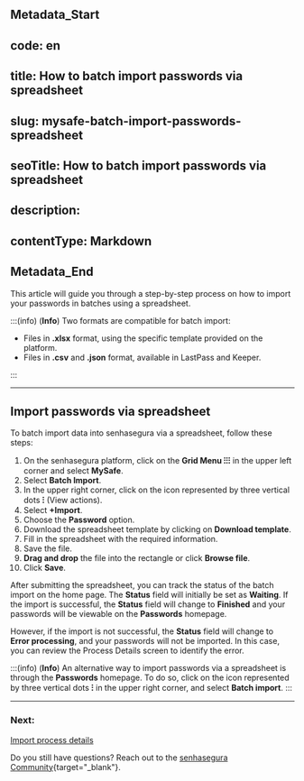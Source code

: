## Metadata_Start 
## code: en
## title: How to batch import passwords via spreadsheet 
## slug: mysafe-batch-import-passwords-spreadsheet 
## seoTitle: How to batch import passwords via spreadsheet 
## description:  
## contentType: Markdown 
## Metadata_End
This article will guide you through a step-by-step process on how to import your passwords in batches using a spreadsheet.

:::(info) (**Info**)
Two formats are compatible for batch import:

- Files in **.xlsx** format, using the specific template provided on the platform.
- Files in **.csv** and **.json** format, available in LastPass and Keeper.

:::

---

## Import passwords via spreadsheet

To batch import data into senhasegura via a spreadsheet, follow these steps:

1. On the senhasegura platform, click on the **Grid Menu ⁝⁝⁝** in the upper left corner and select **MySafe**.
2. Select **Batch Import**.
3. In the upper right corner, click on the icon represented by three vertical dots **⁝** (View actions).
4. Select **+Import**.
5. Choose the **Password** option.
6. Download the spreadsheet template by clicking on **Download template**.
7. Fill in the spreadsheet with the required information.
8. Save the file.
9. **Drag and drop** the file into the rectangle or click **Browse file**.
10. Click **Save**.

After submitting the spreadsheet, you can track the status of the batch import on the home page. The **Status** field will initially be set as **Waiting**. If the import is successful, the **Status** field will change to **Finished** and your passwords will be viewable on the **Passwords** homepage. 

However, if the import is not successful, the **Status** field will change to **Error processing**, and your passwords will not be imported. In this case, you can review the Process Details screen to identify the error.

:::(info) (**Info**)
An alternative way to import passwords via a spreadsheet is through the **Passwords** homepage. To do so, click on the icon represented by three vertical dots **⁝** in the upper right corner, and select **Batch import**.
:::
***
### Next:
[Import process details](/v3-32/docs/mysafe-import-process-details)

Do you still have questions? Reach out to the [senhasegura Community](https://community.senhasegura.io/){target="_blank"}.